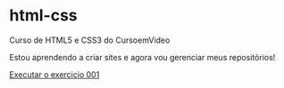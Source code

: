 # html-css
 Curso de HTML5 e CSS3 do CursoemVideo

 Estou aprendendo a criar sites e agora vou gerenciar meus repositórios!

 <a href="https://nathalisantos.github.io/html-css/Exercicios/ex001/index.html"> Executar o exercicio 001 </a>